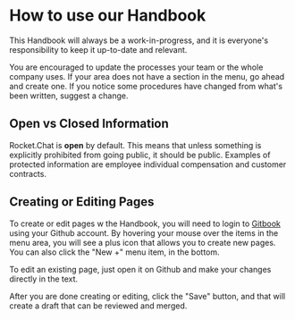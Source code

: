 # How to use our Handbook

This Handbook will always be a work-in-progress, and it is everyone's responsibility to keep it up-to-date and relevant.

You are encouraged to update the processes your team or the whole company uses. If your area does not have a section in the menu, go ahead and create one. If you notice some procedures have changed from what's been written, suggest a change.

## Open vs Closed Information

Rocket.Chat is **open** by default. This means that unless something is explicitly prohibited from going public, it should be public. Examples of protected information are employee individual compensation and customer contracts.

## Creating or Editing Pages

To create or edit pages w the Handbook, you will need to login to [Gitbook](https://app.gitbook.com/login) using your Github account. By hovering your mouse over the items in the menu area, you will see a plus icon that allows you to create new pages. You can also click the "New +" menu item, in the bottom.

To edit an existing page, just open it on Github and make your changes directly in the text.

After you are done creating or editing, click the "Save" button, and that will create a draft that can be reviewed and merged.

